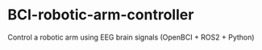 # BCI-robotic-arm-controller
Control a robotic arm using EEG brain signals (OpenBCI + ROS2 + Python)
